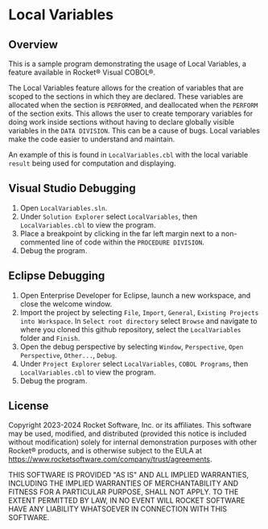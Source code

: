 # Local Variables

## Overview

This is a sample program demonstrating the usage of Local Variables, a feature available in Rocket® Visual COBOL®.

The Local Variables feature allows for the creation of variables that are scoped to the sections in which they are declared. These variables are allocated when the section is `PERFORM`ed, and deallocated when the `PERFORM` of the section exits. This allows the user to create temporary variables for doing work inside sections without having to declare globally visible variables in the `DATA DIVISION`. This can be a cause of bugs. Local variables make the code easier to understand and maintain.

An example of this is found in `LocalVariables.cbl` with the local variable `result` being used for computation and displaying.

## Visual Studio Debugging
1. Open `LocalVariables.sln`.
2. Under `Solution Explorer` select `LocalVariables`, then `LocalVariables.cbl` to view the program.
3. Place a breakpoint by clicking in the far left margin next to a non-commented line of code within the `PROCEDURE DIVISION`.
4. Debug the program.

## Eclipse Debugging
1. Open Enterprise Developer for Eclipse, launch a new workspace, and close the welcome window.
2. Import the project by selecting `File`, `Import`, `General`, `Existing Projects into Workspace`. In `Select root directory` select `Browse` and navigate to where you cloned this github repository, select the `LocalVariables` folder and `Finish`.
4. Open the debug perspective by selecting `Window`, `Perspective`, `Open Perspective`, `Other...`, `Debug`.
5. Under `Project Explorer` select `LocalVariables`, `COBOL Programs`, then `LocalVariables.cbl` to view the program.
6. Debug the program.

## License

Copyright 2023-2024 Rocket Software, Inc. or its affiliates.
This software may be used, modified, and distributed
(provided this notice is included without modification)
solely for internal demonstration purposes with other
Rocket® products, and is otherwise subject to the EULA at
https://www.rocketsoftware.com/company/trust/agreements.

THIS SOFTWARE IS PROVIDED "AS IS" AND ALL IMPLIED
WARRANTIES, INCLUDING THE IMPLIED WARRANTIES OF
MERCHANTABILITY AND FITNESS FOR A PARTICULAR PURPOSE,
SHALL NOT APPLY.
TO THE EXTENT PERMITTED BY LAW, IN NO EVENT WILL
ROCKET SOFTWARE HAVE ANY LIABILITY WHATSOEVER IN CONNECTION
WITH THIS SOFTWARE.
